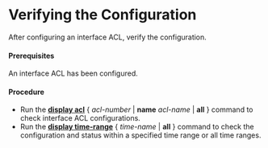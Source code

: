 Verifying the Configuration
===========================

After configuring an interface ACL, verify the configuration.

#### Prerequisites

An interface ACL has been configured.


#### Procedure

* Run the [**display acl**](cmdqueryname=display+acl+name+all) { *acl-number* | **name** *acl-name* | **all** } command to check interface ACL configurations.
* Run the [**display time-range**](cmdqueryname=display+time-range+all) { *time-name* | **all** } command to check the configuration and status within a specified time range or all time ranges.